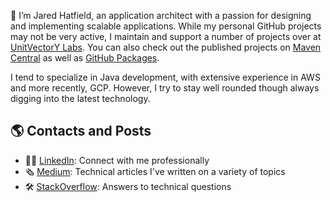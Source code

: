 👋 I’m Jared Hatfield, an application architect with a passion for designing and implementing scalable applications.
While my personal GitHub projects may not be very active, I maintain and support a number of projects over at [UnitVectorY Labs](https://github.com/UnitVectorY-Labs).
You can also check out the published projects on [Maven Central](https://mvnrepository.com/artifact/com.unitvectory) as well as [GitHub Packages](https://github.com/orgs/UnitVectorY-Labs/packages).

I tend to specialize in Java development, with extensive experience in AWS and more recently, GCP.
However, I try to stay well rounded though always digging into the latest technology.

## 🌎 Contacts and Posts

 - 👨‍💼 [LinkedIn](https://www.linkedin.com/in/jaredhatfield/): Connect with me professionally
 - 🗞️ [Medium](https://medium.com/@jaredhatfield): Technical articles I've written on a variety of topics
 - 🛠️ [StackOverflow](https://stackoverflow.com/users/788433/jaredhatfield): Answers to technical questions
